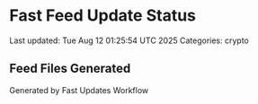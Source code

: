 # Fast Feed Update Status
Last updated: Tue Aug 12 01:25:54 UTC 2025
Categories: crypto

## Feed Files Generated

Generated by Fast Updates Workflow
